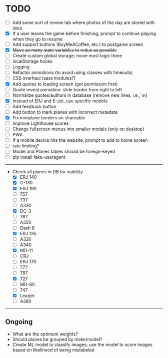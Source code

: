 # TODO

- [ ] Add some sort of review tab where photos of the day are stored with links
- [x] If a user leaves the game before finishing, prompt to continue playing when they go to resume
- [ ] Add support buttons (BuyMeACoffee, etc.) to postgame screen
- [x] ~~Move as many state variables to redux as possible~~
- [ ] Create custom global storage; move most logic there
- [ ] localStorage hooks
- [ ] Logging
- [ ] Refactor animations (to avoid using classes with timeouts)
- [ ] CSS overhaul (sass modules?)
- [x] Add quotes to loading screen (get permission first)
- [ ] Quote reveal animation: slide border from right to left
- [ ] Normalize quotes/authors in database (remove new lines, i.e., \n)
- [x] Instead of ERJ and E-Jet, use specific models
- [ ] Add feedback button
- [ ] Add button to mark planes with incorrect metadata
- [x] Fix miniplane borders on shareable
- [ ] Improve Lighthouse scores
- [ ] Change fullscreen menus into smaller modals (only on desktop)
- [ ] PWA
- [ ] If a mobile device hits the website, prompt to add to home screen
- [ ] rate limiting?
- [ ] Model and Planes tables should be foreign-keyed
- [ ] pip install fake-useragent
---

- Check all planes in DB for viability
  - [x] ERJ 140
  - [x] C-130
  - [x] ERJ 190
  - [ ] 757
  - [ ] 737
  - [ ] A330
  - [x] DC-3
  - [ ] 767
  - [ ] A350
  - [ ] Dash 8
  - [x] ERJ 135
  - [ ] A320
  - [ ] A340
  - [x] MD-11
  - [ ] CRJ
  - [ ] ERJ 170
  - [ ] 777
  - [ ] 787
  - [x] 727
  - [ ] MD-80
  - [ ] 747
  - [x] Learjet
  - [ ] A380

---

## Ongoing

- What are the optimum weights?
- Should planes be grouped by make/model?
- Create ML model to classify images; use the model to score images based on likelihood of being mislabeled
